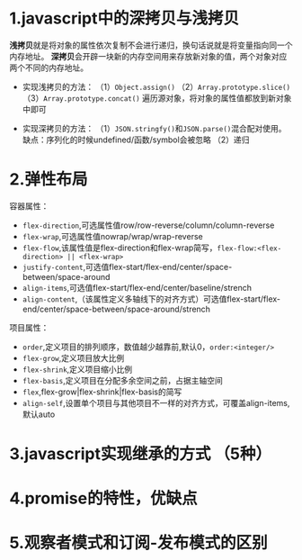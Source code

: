 # 1.javascript中的深拷贝与浅拷贝
**浅拷贝**就是将对象的属性依次复制不会进行递归，换句话说就是将变量指向同一个内存地址。
**深拷贝**会开辟一块新的内存空间用来存放新对象的值，两个对象对应两个不同的内存地址。

- 实现浅拷贝的方法：
（1）`Object.assign()`
（2）`Array.prototype.slice()`
（3）`Array.prototype.concat()`
遍历源对象，将对象的属性值都放到新对象中即可

- 实现深拷贝的方法：
（1）`JSON.stringfy()`和`JSON.parse()`混合配对使用。缺点：序列化的时候undefined/函数/symbol会被忽略
（2）递归

# 2.弹性布局
容器属性：
- `flex-direction`,可选属性值row/row-reverse/column/column-reverse
- `flex-wrap`,可选属性值nowrap/wrap/wrap-reverse
- `flex-flow`,该属性值是flex-direction和flex-wrap简写，`flex-flow:<flex-direction> || <flex-wrap>`
- `justify-content`,可选值flex-start/flex-end/center/space-between/space-around
- `align-items`,可选值flex-start/flex-end/center/baseline/strench
- `align-content`,（该属性定义多轴线下的对齐方式）可选值flex-start/flex-end/center/space-between/space-around/strench

项目属性：
- `order`,定义项目的排列顺序，数值越少越靠前,默认0，`order:<integer/>`
- `flex-grow`,定义项目放大比例
- `flex-shrink`,定义项目缩小比例
- `flex-basis`,定义项目在分配多余空间之前，占据主轴空间
- `flex`,flex-grow|flex-shrink|flex-basis的简写
- `align-self`,设置单个项目与其他项目不一样的对齐方式，可覆盖align-items,默认auto

# 3.javascript实现继承的方式 （5种）

# 4.promise的特性，优缺点

# 5.观察者模式和订阅-发布模式的区别